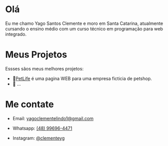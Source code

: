 <h1>Olá</h1> 
<p>Eu me chamo Yago Santos Clemente e moro em Santa Catarina, atualmente cursando o ensino médio com um curso técnico em programação para web integrado.</p>



<h1> Meus Projetos </h1>
<p> Essses sãos meus melhores projetos:</p>
<ul>
  <li>
    🎨<a href=https://petlife-obc.netlify.app target="_blank">PetLife</a> é uma pagina WEB para uma empresa ficticia de petshop.
  </li>
  <li>
    📃 ...
  </li>
</ul>
  <h1>
    Me contate
  </h1>
  <ul>
    <li>
      <p>Email: <a href="mailto:yagoclementelindo1@gmail.com" target="_blank">yagoclementelindo1@gmail.com</a></p>
    </li>
    <li>
      <p>Whatsapp: <a href="https://wa.me/5548996964471" target="_blank">(48) 99696-4471</a></p>
    </li>
    <li>
      Instagram: <a href="https://www.instagram.com/clemente.yg target="_blank">@clementeyg</a>
    </li>
  </ul>
</p>
  


  










